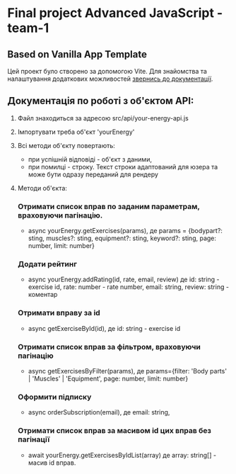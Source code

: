 # Final project Advanced JavaScript - team-1

## Based on Vanilla App Template

Цей проект було створено за допомогою Vite. Для знайомства та налаштування
додаткових можливостей [звернись до документації](https://vitejs.dev/).



## Документація по роботі з об'єктом API:

1. Файл знаходиться за адресою src/api/your-energy-api.js
2. Імпортувати треба об'єкт 'yourEnergy'
3. Всі методи об'єкту повертають:
    - при успішній відповіді - об'єкт з даними,
    - при помилці - строку. Текст строки адаптований для юзера та може бути одразу переданий для рендеру
4. Методи об'єкта:
    ### Отримати список вправ по заданим параметрам, враховуючи пагінацію.
   - async yourEnergy.getExercises(params),
       де params = {bodypart?: sting, muscles?: sting, equipment?: sting, keyword?: sting, page: number, limit: number}

    ### Додати рейтинг
   - async yourEnergy.addRating(id, rate, email, review)
       де id: string - exercise id,
          rate: number - rate number,
          email: string,
          review: string - коментар

    ### Отримати вправу за id
   - async getExerciseById(id),
      де id: string - exercise id

    ### Отримати список вправ за фільтром, враховуючи пагінацію
   - async getExercisesByFilter(params),
        де params={filter: 'Body parts' | 'Muscles' | 'Equipment', page: number, limit: number}

    ### Оформити підписку
   - async orderSubscription(email),
        де email: string,

    ### Отримати список вправ за масивом id цих вправ без пагінації
   - await yourEnergy.getExercisesByIdList(array)
        де array: string[] - масив id вправ.